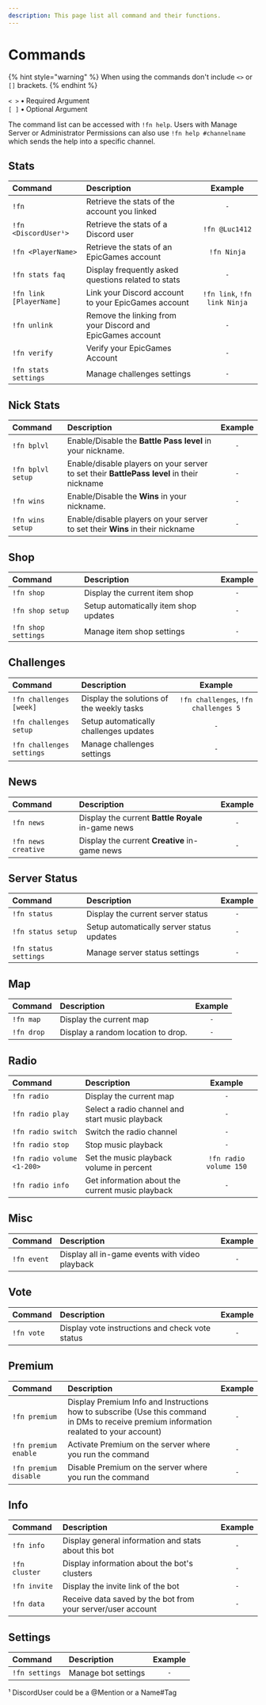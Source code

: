 ```yaml
---
description: This page list all command and their functions.
---
```


# Commands

{% hint style="warning" %}
When using the commands don't include `<>` or `[]` brackets.
{% endhint %}

`< >` **•** Required Argument  
`[ ]` **•** Optional Argument

The command list can be accessed with `!fn help`.  Users with Manage Server or Administrator Permissions can also use `!fn help #channelname` which sends the help into a specific channel.

## Stats

| Command | Description | Example |
| :--- | :--- | :---: |
| `!fn` | Retrieve the stats of the account you linked | `-` |
| `!fn <DiscordUser¹>` | Retrieve the stats of a Discord user | `!fn @Luc1412` |
| `!fn <PlayerName>` | Retrieve the stats of an EpicGames account | `!fn Ninja` |
| `!fn stats faq` | Display frequently asked questions related to stats | `-` |
| `!fn link [PlayerName]` | Link your Discord account to your EpicGames account | `!fn link`, `!fn link Ninja` |
| `!fn unlink` | Remove the linking from your Discord and EpicGames account | `-` |
| `!fn verify` | Verify your EpicGames Account | `-` |
| `!fn stats settings`  | Manage challenges settings | `-` |

## Nick Stats

| Command | Description | Example |
| :--- | :--- | :---: |
| `!fn bplvl` | Enable/Disable the **Battle Pass level** in your nickname. | `-` |
| `!fn bplvl setup` | Enable/disable players on your server to set their **BattlePass level** in their nickname | `-` |
| `!fn wins` | Enable/Disable the **Wins** in your nickname. | `-` |
| `!fn wins setup` | Enable/disable players on your server to set their **Wins** in their nickname | `-` |

## Shop

| Command | Description | Example |
| :--- | :--- | :---: |
| `!fn shop` | Display the current item shop | `-` |
| `!fn shop setup` | Setup automatically item shop updates | `-` |
| `!fn shop settings` | Manage item shop settings | `-` |

## Challenges

| Command | Description | Example |
| :--- | :--- | :---: |
| `!fn challenges [week]` | Display the solutions of the weekly tasks | `!fn challenges`, `!fn challenges 5` |
| `!fn challenges setup` | Setup automatically challenges updates | `-` |
| `!fn challenges settings` | Manage challenges settings | `-` |

## News

| Command | Description | Example |
| :--- | :--- | :---: |
| `!fn news` | Display the current **Battle Royale** in-game news | `-` |
| `!fn news creative` | Display the current **Creative** in-game news | `-` |

## Server Status

| Command | Description | Example |
| :--- | :--- | :---: |
| `!fn status` | Display the current server status | `-` |
| `!fn status setup` | Setup automatically server status updates | `-` |
| `!fn status settings` | Manage server status settings | `-` |

## Map

| Command | Description | Example |
| :--- | :--- | :---: |
| `!fn map` | Display the current map | `-` |
| `!fn drop` | Display a random location to drop. | `-` |

## Radio

| Command | Description | Example |
| :--- | :--- | :---: |
| `!fn radio` | Display the current map | `-` |
| `!fn radio play` | Select a radio channel and start music playback | `-` |
| `!fn radio switch` | Switch the radio channel | `-` |
| `!fn radio stop` | Stop music playback | `-` |
| `!fn radio volume <1-200>` | Set the music playback volume in percent | `!fn radio volume 150` |
| `!fn radio info` | Get information about the current music playback | `-` |

## Misc

| Command | Description | Example |
| :--- | :--- | :---: |
| `!fn event` | Display all in-game events with video playback | `-` |

## Vote

| Command | Description | Example |
| :--- | :--- | :---: |
| `!fn vote` | Display vote instructions and check vote status | `-` |

## Premium

| Command | Description | Example |
| :--- | :--- | :---: |
| `!fn premium` | Display Premium Info and Instructions how to subscribe \(Use this command in DMs to receive premium information realated to your account\) | `-` |
| `!fn premium enable` | Activate Premium on the server where you run the command | `-` |
| `!fn premium disable` | Disable Premium on the server where you run the command | `-` |

## Info

| Command | Description | Example |
| :--- | :--- | :---: |
| `!fn info` | Display general information and stats about this bot | `-` |
| `!fn cluster` | Display information about the bot's clusters | `-` |
| `!fn invite` | Display the invite link of the bot | `-` |
| `!fn data` | Receive data saved by the bot from your server/user account | `-` |

## Settings

| Command | Description | Example |
| :--- | :--- | :---: |
| `!fn settings` | Manage bot settings | `-` |

¹ DiscordUser could be a @Mention or a Name\#Tag

